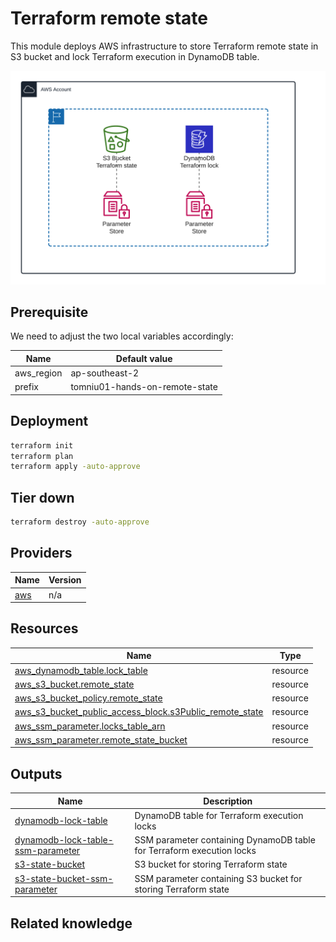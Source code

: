 <!-- BEGIN_TF_DOCS -->
# Terraform remote state

This module deploys AWS infrastructure to store Terraform remote state in S3 bucket and lock Terraform execution in DynamoDB table.

![Remote-state](img/Remote-state.png)

## Prerequisite
We need to adjust the two local variables accordingly:

| Name | Default value                  |
|------|--------------------------------|
|aws_region | ap-southeast-2                 |
|prefix| tomniu01-hands-on-remote-state |

## Deployment

```sh
terraform init
terraform plan
terraform apply -auto-approve
```

## Tier down

```sh
terraform destroy -auto-approve
```
## Providers

| Name | Version |
|------|---------|
| <a name="provider_aws"></a> [aws](#provider\_aws) | n/a |
## Resources

| Name | Type |
|------|------|
| [aws_dynamodb_table.lock_table](https://registry.terraform.io/providers/hashicorp/aws/latest/docs/resources/dynamodb_table) | resource |
| [aws_s3_bucket.remote_state](https://registry.terraform.io/providers/hashicorp/aws/latest/docs/resources/s3_bucket) | resource |
| [aws_s3_bucket_policy.remote_state](https://registry.terraform.io/providers/hashicorp/aws/latest/docs/resources/s3_bucket_policy) | resource |
| [aws_s3_bucket_public_access_block.s3Public_remote_state](https://registry.terraform.io/providers/hashicorp/aws/latest/docs/resources/s3_bucket_public_access_block) | resource |
| [aws_ssm_parameter.locks_table_arn](https://registry.terraform.io/providers/hashicorp/aws/latest/docs/resources/ssm_parameter) | resource |
| [aws_ssm_parameter.remote_state_bucket](https://registry.terraform.io/providers/hashicorp/aws/latest/docs/resources/ssm_parameter) | resource |
## Outputs

| Name | Description |
|------|-------------|
| <a name="output_dynamodb-lock-table"></a> [dynamodb-lock-table](#output\_dynamodb-lock-table) | DynamoDB table for Terraform execution locks |
| <a name="output_dynamodb-lock-table-ssm-parameter"></a> [dynamodb-lock-table-ssm-parameter](#output\_dynamodb-lock-table-ssm-parameter) | SSM parameter containing DynamoDB table for Terraform execution locks |
| <a name="output_s3-state-bucket"></a> [s3-state-bucket](#output\_s3-state-bucket) | S3 bucket for storing Terraform state |
| <a name="output_s3-state-bucket-ssm-parameter"></a> [s3-state-bucket-ssm-parameter](#output\_s3-state-bucket-ssm-parameter) | SSM parameter containing S3 bucket for storing Terraform state |

## Related knowledge


<!-- END_TF_DOCS -->
